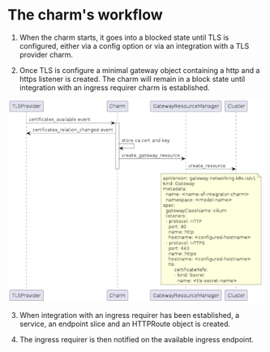 # The charm's workflow
1. When the charm starts, it goes into a blocked state until TLS is configured, either via a config option or via an integration with a TLS provider charm.

2. Once TLS is configure a minimal gateway object containing a http and a https listener is created. The charm will remain in a block state until integration with an ingress requirer charm is established.

![create_gateway_resource](../reference/create_gateway_resource.png)

3. When integration with an ingress requirer has been established, a service, an endpoint slice and an HTTPRoute object is created.

4. The ingress requirer is then notified on the available ingress endpoint.